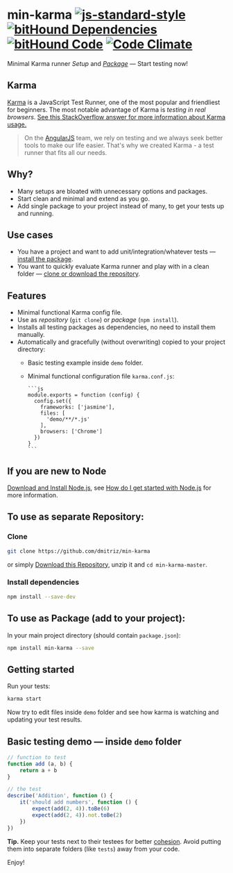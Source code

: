 # min-karma [![js-standard-style](https://img.shields.io/badge/code%20style-standard-brightgreen.svg)](http://standardjs.com/) [![bitHound Dependencies](https://www.bithound.io/github/dmitriz/min-karma/badges/dependencies.svg)](https://www.bithound.io/github/dmitriz/min-karma/master/dependencies/npm) [![bitHound Code](https://www.bithound.io/github/dmitriz/min-karma/badges/code.svg)](https://www.bithound.io/github/dmitriz/min-karma) [![Code Climate](https://codeclimate.com/github/dmitriz/min-karma/badges/gpa.svg)](https://codeclimate.com/github/dmitriz/min-karma)
Minimal Karma runner *Setup* and [*Package*](https://www.npmjs.com/package/min-karma) &mdash; Start testing now!


## Karma
[Karma](http://karma-runner.github.io/0.13/index.html) is a JavaScript Test Runner, one of the most popular and friendliest for beginners. The most notable advantage of Karma is *testing in real browsers*. [See this StackOverflow answer for more information about Karma usage.](http://stackoverflow.com/a/29619467/1614973)

> On the [AngularJS](https://angularjs.org/) team, we rely on testing and we always seek better tools to make our life easier. That's why we created
Karma - a test runner that fits all our needs.


## Why?
- Many setups are bloated with unnecessary options and packages.
- Start clean and minimal and extend as you go.
- Add single package to your project instead of many, to get your tests up and running.

## Use cases
- You have a project and want to add unit/integration/whatever tests &mdash; [install the package](#to-use-as-package-add-to-your-project).
- You want to quickly evaluate Karma runner and play with in a clean folder &mdash; [clone or download the repository](#to-use-as-separate-repository).

## Features
- Minimal functional Karma config file.
- Use as *repository* (`git clone`) or *package* (`npm install`).
- Installs all testing packages as dependencies, no need to install them manually.
- Automatically and gracefully (without overwriting) copied to your project directory:
  - Basic testing example inside `demo` folder.
  - Minimal functional configuration file `karma.conf.js`:

		```js
		module.exports = function (config) {
		  config.set({
		    frameworks: ['jasmine'],
		    files: [
		      'demo/**/*.js'
		    ],
		    browsers: ['Chrome']
		  })
		}
		```

## If you are new to Node
[Download and Install Node.js](https://nodejs.org/download/), see [How do I get started with Node.js](http://stackoverflow.com/questions/2353818/how-do-i-get-started-with-node-js) for more information.


## To use as separate Repository: 
### Clone
```sh
git clone https://github.com/dmitriz/min-karma
```
or simply [Download this Repository](https://github.com/dmitriz/min-karma/archive/master.zip),
unzip it and `cd min-karma-master`.

### Install dependencies
```sh
npm install --save-dev
```

## To use as Package (add to your project):
In your main project directory (should contain `package.json`):
```sh
npm install min-karma --save
```

## Getting started
Run your tests:
```sh
karma start
```
Now try to edit files inside `demo` folder and see how karma is watching and updating your test results.

## Basic testing demo &mdash; inside `demo` folder
```js
// function to test
function add (a, b) {
	return a + b
}

// the test
describe('Addition', function () {
	it('should add numbers', function () {
		expect(add(2, 4)).toBe(6)
		expect(add(2, 4)).not.toBe(2)
	})
})
```

**Tip.** Keep your tests next to their testees for better [cohesion](https://en.wikipedia.org/wiki/Cohesion_(computer_science)). Avoid putting them into separate folders (like `tests`) away from your code.

Enjoy!
